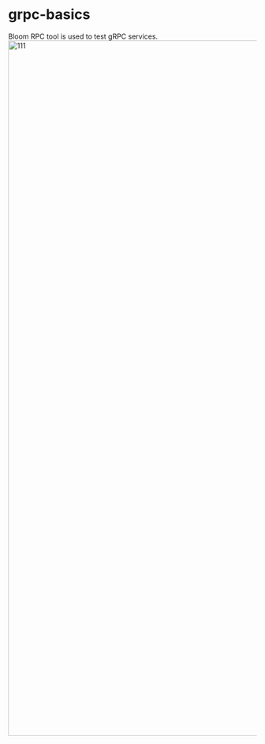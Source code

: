 # grpc-basics

Bloom RPC tool is used to test gRPC services.
<img width="1410" alt="111" src="https://user-images.githubusercontent.com/44371909/133130723-f422b6a8-6d3f-40d1-9d22-fef20f41b86b.png">

